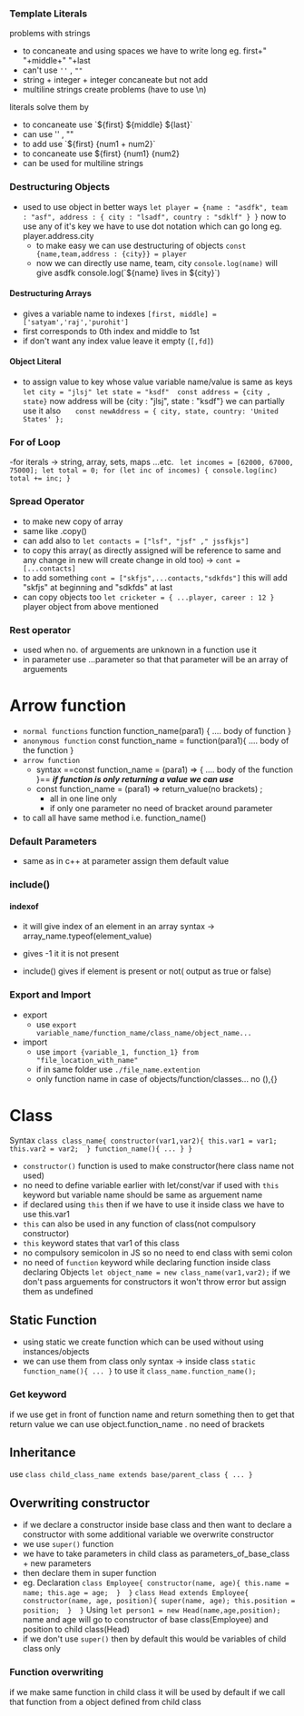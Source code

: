 ### Template Literals
problems with strings
- to concaneate and using spaces we have to write long eg. first+" "+middle+" "+last
- can't use `''` , `""`
- string + integer + integer concaneate but not add
- multiline strings create problems (have to use \\n)


literals solve them by 
- to concaneate use \`${first} ${middle} ${last}\`
- can use '' , ""
- to add use \`${first} {num1 + num2}\`
- to concaneate use ${first} {num1} {num2}
- can be used for multiline strings 
### Destructuring Objects
- used to use object in better ways
`let player = {name : "asdfk",
					team : "asf",
					address : { city : "lsadf",
											country : "sdklf"
											}
											}`
	now to use any of it's key we have to use dot notation which can go long eg. player.address.city
	- to make easy we can use destructuring of objects
	`const {name,team,address : {city}} = player`
	- now we can directly use name, team, city
	`console.log(name)` will give asdfk
	console.log(\`${name} lives in ${city}\`)
#### Destructuring Arrays
- gives a variable name to indexes
`[first, middle] = ['satyam','raj','purohit']`
- first corresponds to 0th index and middle to 1st
- if don't want any index value leave it empty (`[,fd]`)
#### Object Literal
- to assign value to key whose value variable name/value is same as keys
`let city = "jlsj"
  let state = "ksdf" 
  const address = {city , state}`
  now address will be {city : "jlsj", state : "ksdf"}
  we can partially use it also
`   const newAddress = {
		city,
		state,
		country: 'United States'
		};`
### For of Loop
-for iterals -> string, array, sets, maps ...etc.
` let incomes = [62000, 67000, 75000];
	let total = 0;
	for (let inc of incomes) {
	console.log(inc)
	total += inc;
}`
### Spread Operator
- to make new copy of array
- same like .copy()
- can add also to
`let contacts = ["lsf", "jsf" ," jssfkjs"]`
- to copy this array( as directly assigned will be reference to same and any change in new will create change in old too) ->
`cont = [...contacts]`
- to add something 
`cont = ["skfjs",...contacts,"sdkfds"]`
this will add "skfjs" at beginning and "sdkfds" at last
- can copy objects too
`let cricketer = {
									...player,
									career : 12
									}`  player object from above mentioned

### Rest operator
- used when no. of arguements are unknown in a function use it
- in parameter use ...parameter so that that parameter will be an array of arguements
# Arrow function
- `normal functions`
function function_name(para1) { .... body of function }
- `anonymous function`
const function_name = function(para1){ .... body of the function }
- `arrow function`
	- syntax ==const function_name = (para1) => { .... body of the function }==
	***if function is only returning a value we can use***
	- const function_name = (para1) => return_value(no brackets) ;    
		- all in one line only
		- if only one parameter no need of bracket around parameter
- to call all have same method i.e. function_name()
### Default Parameters
- same as in c++ at parameter assign them default value

### include()
#### indexof 
- it will give index of an element in an array syntax -> array_name.typeof(element_value)
- gives -1 it it is not present

- include() gives if element is present or not( output as true or false)
### Export and Import
- export
	- use `export variable_name/function_name/class_name/object_name...`
- import
	- use `import {variable_1, function_1} from "file_location_with_name"`
	- if in same folder use `./file_name.extention` 
	- only function name in case of objects/function/classes... no (),{}
# Class
Syntax
`class class_name{
constructor(var1,var2){
this.var1 = var1;
this.var2 = var2;  }
function_name(){ ... }
}`
- `constructor()` function is used to make constructor(here class name not used)
- no need to define variable earlier with let/const/var if used with `this` keyword but variable name should be same as arguement name 
- if declared using `this` then if we have to use it inside class we have to use this.var1
- `this` can also be used in any function of class(not compulsory constructor)
- `this` keyword states that var1 of this class
- no compulsory semicolon in JS so no need to end class with semi colon
- no need of `function`  keyword while declaring function inside class
declaring Objects
`let object_name = new class_name(var1,var2);`
if we don't pass arguements for constructors it won't throw error but assign them as undefined
## Static Function
- using static we create function which can be used without using instances/objects
- we can use them from class only
syntax -> inside class
`static function_name(){ ... }`
to use it
`class_name.function_name();`
### Get keyword
if we use get in front of function name and return something then to get that return value we can use object.function_name . no need of brackets
 ## Inheritance
 use `class child_class_name extends base/parent_class { ... }`
 ## Overwriting constructor
 - if we declare a constructor inside base class and then want to declare a constructor with some additional variable we overwrite constructor
 - we use `super()` function
 - we have to take parameters in child class as parameters_of_base_class + new parameters
 - then declare them in super function
 - eg.  Declaration
 `class Employee{
constructor(name, age){
this.name = name;
this.age = age;  }  }`
`class Head extends Employee{
constructor(name, age, position){
super(name, age);
this.position = position;  }  }`
Using
`let person1 = new Head(name,age,position);`
name and age will go to constructor of base class(Employee) and position to child class(Head)
- if we don't use `super()` then by default this would be variables of child class only
 
### Function overwriting
if we make same function in child class it will be used by default if we call that function from a object defined from child class